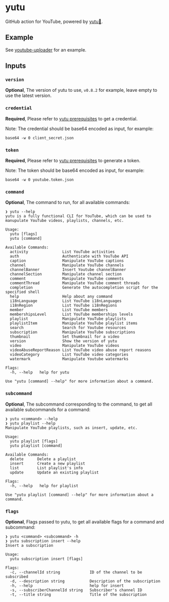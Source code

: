 # yutu

GitHub action for YouTube, powered by [yutu🐰](https://github.com/eat-pray-ai/yutu).

## Example

See [youtube-uploader](https://github.com/eat-pray-ai/youtube-uploader) for an example.

## Inputs

### `version`

**Optional**, The version of yutu to use, `v0.8.2` for example, leave empty to use the latest version.

### `credential`

**Required**, Please refer to [yutu prerequisites](https://github.com/eat-pray-ai/yutu?tab=readme-ov-file#prerequisites) to get a credential.

Note: The credential should be base64 encoded as input, for example:

```shell
base64 -w 0 client_secret.json
```

### `token`

**Required**, Please refer to [yutu prerequisites](https://github.com/eat-pray-ai/yutu?tab=readme-ov-file#prerequisites) to generate a token.

Note: The token should be base64 encoded as input, for example:

```shell
base64 -w 0 youtube.token.json
```

### `command`

**Optional**, The command to run, for all available commands:

```shell
❯ yutu --help
yutu is a fully functional CLI for YouTube, which can be used to manupulate YouTube videos, playlists, channels, etc.

Usage:
  yutu [flags]
  yutu [command]

Available Commands:
  activity               List YouTube activities
  auth                   Authenticate with YouTube API
  caption                Manipulate YouTube captions
  channel                Manipulate YouTube channels
  channelBanner          Insert Youtube channelBanner
  channelSection         Manipulate channel section
  comment                Manipulate YouTube comments
  commentThread          Manipulate YouTube comment threads
  completion             Generate the autocompletion script for the specified shell
  help                   Help about any command
  i18nLanguage           List YouTube i18nLanguages
  i18nRegion             List YouTube i18nRegions
  member                 List YouTube members
  membershipsLevel       List YouTube memberships levels
  playlist               Manipulate YouTube playlists
  playlistItem           Manipulate YouTube playlist items
  search                 Search for Youtube resources
  subscription           Manipulate YouTube subscriptions
  thumbnail              Set thumbnail for a video
  version                Show the version of yutu
  video                  Manipulate YouTube videos
  videoAbuseReportReason List YouTube video abuse report reasons
  videoCategory          List YouTube video categories
  watermark              Manipulate Youtube watermarks

Flags:
  -h, --help   help for yutu

Use "yutu [command] --help" for more information about a command.
```

### `subcommand`

**Optional**, The subcommand corresponding to the command, to get all available subcommands for a command:

```shell
❯ yutu <command> --help
❯ yutu playlist --help
Manipulate YouTube playlists, such as insert, update, etc.

Usage:
  yutu playlist [flags]
  yutu playlist [command]

Available Commands:
  delete      Delete a playlist
  insert      Create a new playlist
  list        List playlist's info
  update      Update an existing playlist

Flags:
  -h, --help   help for playlist

Use "yutu playlist [command] --help" for more information about a command.
```

### `flags`

**Optional**, Flags passed to yutu, to get all available flags for a command and subcommand:

```shell
❯ yutu <command> <subcommand> -h
❯ yutu subscription insert --help
Insert a subscription

Usage:
  yutu subscription insert [flags]

Flags:
  -c, --channelId string             ID of the channel to be subscribed
  -d, --description string           Description of the subscription
  -h, --help                         help for insert
  -s, --subscriberChannelId string   Subscriber's channel ID
  -t, --title string                 Title of the subscription
```

